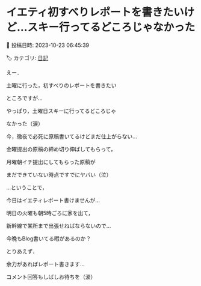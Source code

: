# イエティ初すべりレポートを書きたいけど…スキー行ってるどころじゃなかった

📅 投稿日時: 2023-10-23 06:45:39

🏷️ カテゴリ: [日記](cc4b5682fb7b8b144980957a978653fb0.md)

えー．


土曜に行った，初すべりのレポートを書きたい


ところですが…





やっぱり，土曜日スキーに行ってるどころじゃ


なかった（涙）


今，徹夜で必死に原稿書いてるけどまだ仕上がらない…


金曜提出の原稿の締め切り伸ばしてもらって，


月曜朝イチ提出にしてもらった原稿が


まだできていない時点ですでにヤバい（泣）





…ということで，


今日はイエティレポート書けませんが…


明日の火曜も朝5時ごろに家を出て，


新幹線で某所まで出張せねばならないので…


今晩もBlog書いてる暇があるのか？





とりあえず．


余力があればレポート書きます…


コメント回答もしばしお待ちを（涙）
